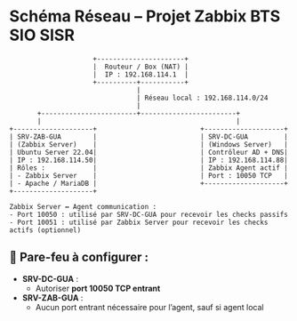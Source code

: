 
# Schéma Réseau – Projet Zabbix BTS SIO SISR

```
                     +----------------------+
                     |  Routeur / Box (NAT) |
                     |  IP : 192.168.114.1  |
                     +----------+-----------+
                                |
                                | Réseau local : 192.168.114.0/24
                                |
       +------------------------+------------------------+
       |                                                 |
+--------------------+                          +--------------------+
| SRV-ZAB-GUA        |                          | SRV-DC-GUA         |
| (Zabbix Server)    |                          | (Windows Server)   |
| Ubuntu Server 22.04|                          | Contrôleur AD + DNS|
| IP : 192.168.114.50|                          | IP : 192.168.114.88|
| Rôles :            |                          | Zabbix Agent actif |
| - Zabbix Server    |                          | Port : 10050 TCP   |
| - Apache / MariaDB |                          +--------------------+
+--------------------+

Zabbix Server ↔ Agent communication :
- Port 10050 : utilisé par SRV-DC-GUA pour recevoir les checks passifs
- Port 10051 : utilisé par Zabbix Server pour recevoir les checks actifs (optionnel)
```

## 🔐 Pare-feu à configurer :

- **SRV-DC-GUA** :
  - Autoriser **port 10050 TCP entrant**
- **SRV-ZAB-GUA** :
  - Aucun port entrant nécessaire pour l’agent, sauf si agent local
